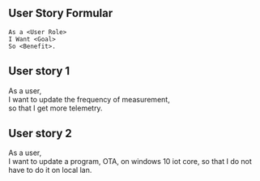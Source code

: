 ## User Story Formular
```
As a <User Role>  
I Want <Goal>  
So <Benefit>.  
```

## User story 1

As a user,  
I want to update the frequency of measurement,  
so that I get more telemetry.  

## User story 2

As a user,  
I want to update a program, OTA, on windows 10 iot core,
so that I do not have to do it on local lan. 
